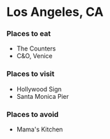 # Los Angeles, CA

### Places to eat
- The Counters
- C&O, Venice

### Places to visit
- Hollywood Sign
- Santa Monica Pier

### Places to avoid 
- Mama's Kitchen
